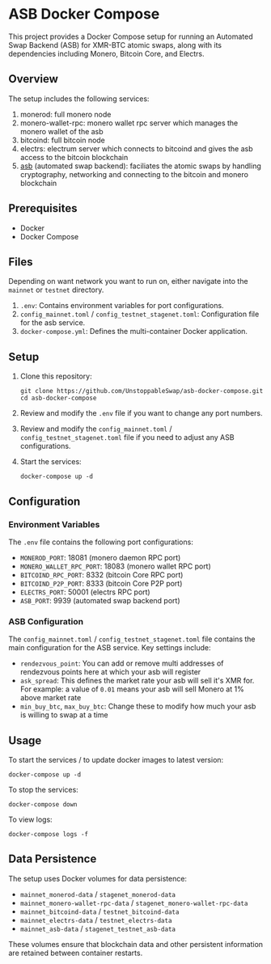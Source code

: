 # ASB Docker Compose

This project provides a Docker Compose setup for running an Automated Swap Backend (ASB) for XMR-BTC atomic swaps, along with its dependencies including Monero, Bitcoin Core, and Electrs.

## Overview

The setup includes the following services:

1. monerod: full monero node
2. monero-wallet-rpc: monero wallet rpc server which manages the monero wallet of the asb
3. bitcoind: full bitcoin node
4. electrs: electrum server which connects to bitcoind and gives the asb access to the bitcoin blockchain
5. [asb](https://github.com/comit-network/xmr-btc-swap/) (automated swap backend): faciliates the atomic swaps by handling cryptography, networking and connecting to the bitcoin and monero blockchain

## Prerequisites

- Docker
- Docker Compose

## Files

Depending on want network you want to run on, either navigate into the `mainnet` or `testnet` directory.

1. `.env`: Contains environment variables for port configurations.
2. `config_mainnet.toml` / `config_testnet_stagenet.toml`: Configuration file for the asb service.
3. `docker-compose.yml`: Defines the multi-container Docker application.

## Setup

1. Clone this repository:
   ```
   git clone https://github.com/UnstoppableSwap/asb-docker-compose.git
   cd asb-docker-compose
   ```

2. Review and modify the `.env` file if you want to change any port numbers.

3. Review and modify the `config_mainnet.toml` / `config_testnet_stagenet.toml` file if you need to adjust any ASB configurations.

4. Start the services:
   ```
   docker-compose up -d
   ```

## Configuration

### Environment Variables

The `.env` file contains the following port configurations:

- `MONEROD_PORT`: 18081 (monero daemon RPC port)
- `MONERO_WALLET_RPC_PORT`: 18083 (monero wallet RPC port)
- `BITCOIND_RPC_PORT`: 8332 (bitcoin Core RPC port)
- `BITCOIND_P2P_PORT`: 8333 (bitcoin Core P2P port)
- `ELECTRS_PORT`: 50001 (electrs RPC port)
- `ASB_PORT`: 9939 (automated swap backend port)

### ASB Configuration

The `config_mainnet.toml` / `config_testnet_stagenet.toml` file contains the main configuration for the ASB service. Key settings include:

- `rendezvous_point`: You can add or remove multi addresses of rendezvous points here at which your asb will register
- `ask_spread`: This defines the market rate your asb will sell it's XMR for. For example: a value of `0.01` means your asb will sell Monero at 1% above market rate
- `min_buy_btc`, `max_buy_btc`: Change these to modify how much your asb is willing to swap at a time

## Usage

To start the services / to update docker images to latest version:
```
docker-compose up -d
```

To stop the services:
```
docker-compose down
```

To view logs:
```
docker-compose logs -f
```

## Data Persistence

The setup uses Docker volumes for data persistence:

- `mainnet_monerod-data` / `stagenet_monerod-data`
- `mainnet_monero-wallet-rpc-data` / `stagenet_monero-wallet-rpc-data`
- `mainnet_bitcoind-data` / `testnet_bitcoind-data`
- `mainnet_electrs-data` / `testnet_electrs-data`
- `mainnet_asb-data` / `stagenet_testnet_asb-data`

These volumes ensure that blockchain data and other persistent information are retained between container restarts.
